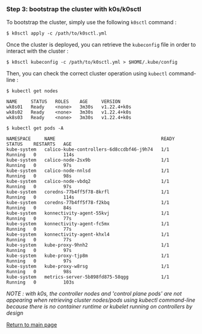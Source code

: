 ### Step 3: bootstrap the cluster with k0s/k0sctl

To bootstrap the cluster, simply use the following `k0sctl` command :

```shell
$ k0sctl apply -c /path/to/k0sctl.yml
```

Once the cluster is deployed, you can retrieve the `kubeconfig` file in order to interact with the cluster :

```shell
$ k0sctl kubeconfig -c /path/to/k0sctl.yml > $HOME/.kube/config
```

Then, you can check the correct cluster operation using `kubectl` command-line :

```shell
$ kubectl get nodes

NAME     STATUS   ROLES    AGE     VERSION
wk8s01   Ready    <none>   3m30s   v1.22.4+k0s
wk8s02   Ready    <none>   3m30s   v1.22.4+k0s
wk8s03   Ready    <none>   3m30s   v1.22.4+k0s
```

```shell
$ kubectl get pods -A

NAMESPACE     NAME                                       READY   STATUS    RESTARTS   AGE
kube-system   calico-kube-controllers-6d8ccdbf46-j9h74   1/1     Running   0          114s
kube-system   calico-node-2sx9b                          1/1     Running   0          97s
kube-system   calico-node-nnlsd                          1/1     Running   0          98s
kube-system   calico-node-vbdq2                          1/1     Running   0          97s
kube-system   coredns-77b4ff5f78-8krfl                   1/1     Running   0          114s
kube-system   coredns-77b4ff5f78-f2kbq                   1/1     Running   0          84s
kube-system   konnectivity-agent-55kvj                   1/1     Running   0          77s
kube-system   konnectivity-agent-fc5mx                   1/1     Running   0          77s
kube-system   konnectivity-agent-khxl4                   1/1     Running   0          77s
kube-system   kube-proxy-9hnh2                           1/1     Running   0          97s
kube-system   kube-proxy-tjp8m                           1/1     Running   0          97s
kube-system   kube-proxy-w8rsg                           1/1     Running   0          98s
kube-system   metrics-server-5b898fd875-58qgg            1/1     Running   0          103s
```

*NOTE : with k0s, the controller nodes and 'control plane pods' are not appearing when retrieving cluster nodes/pods using kubectl command-line because there is no container runtime or kubelet running on controllers by design*

[Return to main page](../../README.md)
